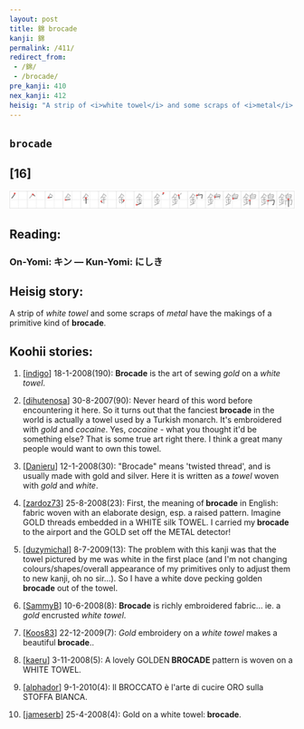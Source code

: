 ```yaml
---
layout: post
title: 錦 brocade
kanji: 錦
permalink: /411/
redirect_from:
 - /錦/
 - /brocade/
pre_kanji: 410
nex_kanji: 412
heisig: "A strip of <i>white towel</i> and some scraps of <i>metal</i> have the makings of a primitive kind of <b>brocade</b>."
---
```


## `brocade`

## [16]

<div class="stroke"><img src="../images/E98CA6.png" /></div>

## Reading:

### On-Yomi: キン &mdash; Kun-Yomi: にしき

## Heisig story:

A strip of <i>white towel</i> and some scraps of <i>metal</i> have the makings of a primitive kind of <b>brocade</b>.

## Koohii stories:

1) [<a href="http://kanji.koohii.com/profile/indigo">indigo</a>] 18-1-2008(190): <strong>Brocade</strong> is the art of sewing <em>gold</em> on a <em>white towel</em>.

2) [<a href="http://kanji.koohii.com/profile/dihutenosa">dihutenosa</a>] 30-8-2007(90): Never heard of this word before encountering it here. So it turns out that the fanciest<strong> brocade</strong> in the world is actually a towel used by a Turkish monarch. It&#039;s embroidered with <em>gold</em> and <em>cocaine</em>. Yes, <em>cocaine</em> - what you thought it&#039;d be something else? That is some true art right there. I think a great many people would want to own this towel.

3) [<a href="http://kanji.koohii.com/profile/Danieru">Danieru</a>] 12-1-2008(30): &quot;Brocade&quot; means &#039;twisted thread&#039;, and is usually made with gold and silver. Here it is written as a <em>towel</em> woven with <em>gold</em> and <em>white</em>.

4) [<a href="http://kanji.koohii.com/profile/zardoz73">zardoz73</a>] 25-8-2008(23): First, the meaning of<strong> brocade</strong> in English: fabric woven with an elaborate design, esp. a raised pattern. Imagine GOLD threads embedded in a WHITE silk TOWEL. I carried my<strong> brocade</strong> to the airport and the GOLD set off the METAL detector!

5) [<a href="http://kanji.koohii.com/profile/duzymichal">duzymichal</a>] 8-7-2009(13): The problem with this kanji was that the towel pictured by me was white in the first place (and I&#039;m not changing colours/shapes/overall appearance of my primitives only to adjust them to new kanji, oh no sir...). So I have a white dove pecking golden<strong> brocade</strong> out of the towel.

6) [<a href="http://kanji.koohii.com/profile/SammyB">SammyB</a>] 10-6-2008(8): <strong>Brocade</strong> is richly embroidered fabric... ie. a <em>gold</em> encrusted <em>white towel</em>.

7) [<a href="http://kanji.koohii.com/profile/Koos83">Koos83</a>] 22-12-2009(7): <em>Gold</em> embroidery on a <em>white towel</em> makes a beautiful<strong> brocade</strong>..

8) [<a href="http://kanji.koohii.com/profile/kaeru">kaeru</a>] 3-11-2008(5): A lovely GOLDEN<strong> BROCADE</strong> pattern is woven on a WHITE TOWEL.

9) [<a href="http://kanji.koohii.com/profile/alphador">alphador</a>] 9-1-2010(4): Il BROCCATO è l&#039;arte di cucire ORO sulla STOFFA BIANCA.

10) [<a href="http://kanji.koohii.com/profile/jameserb">jameserb</a>] 25-4-2008(4): Gold on a white towel:<strong> brocade</strong>.
